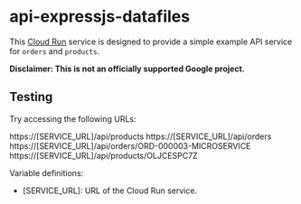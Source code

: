 # api-expressjs-datafiles

This [Cloud Run](https://cloud.google.com/run/) service is designed to provide a simple example API service for `orders` and `products`.

**Disclaimer: This is not an officially supported Google project.**

## Testing

Try accessing the following URLs:

https://[SERVICE_URL]/api/products
https://[SERVICE_URL]/api/orders
https://[SERVICE_URL]/api/orders/ORD-000003-MICROSERVICE
https://[SERVICE_URL]/api/products/OLJCESPC7Z

Variable definitions:

-   [SERVICE_URL]: URL of the Cloud Run service.
